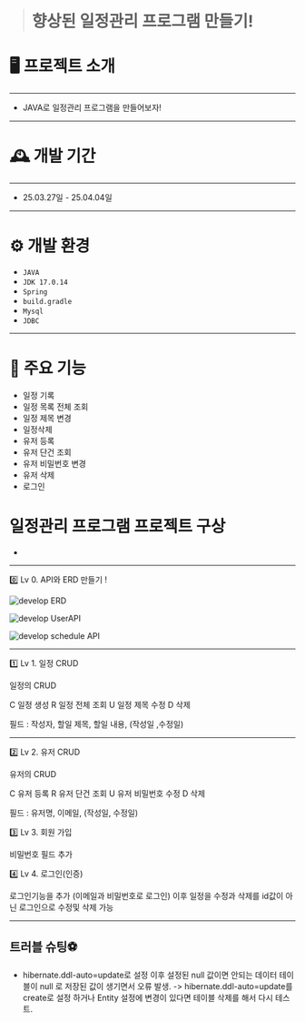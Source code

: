 > # 향상된 일정관리 프로그램 만들기!

<h1>🖥️ 프로젝트 소개</h1>

---

- JAVA로 일정관리 프로그램을 만들어보자!<br>

---

<h1>🕰️ 개발 기간</h1>

---
- 25.03.27일 - 25.04.04일

---
<h1>⚙️ 개발 환경</h1>

- `JAVA`
- `JDK 17.0.14`
- `Spring`
- `build.gradle`
- `Mysql`
- `JDBC`
  
---

<h1>📌 주요 기능</h1>

- 일정 기록
- 일정 목록 전체 조회
- 일정 제목 변경
- 일정삭제
- 유저 등록
- 유저 단건 조회
- 유저 비밀번호 변경
- 유저 삭제
- 로그인
  
<h1>일정관리 프로그램 프로젝트 구상</h1>

- 

---

0️⃣ Lv 0. API와 ERD 만들기 !

![develop ERD](https://github.com/user-attachments/assets/d5531cc4-6b53-45c0-9944-016365b31905)

![develop UserAPI](https://github.com/user-attachments/assets/49e46c30-d320-493e-a02f-91f5feeb4d89)

![develop schedule API](https://github.com/user-attachments/assets/18eafd2b-8bab-4c5a-a819-7113a8cdfb29)

---

1️⃣ Lv 1. 일정 CRUD

일정의 CRUD

C 일정 생성 
R 일정 전체 조회
U 일정 제목 수정
D 삭제

필드 : 작성자, 할일 제목, 할일 내용, (작성일 ,수정일)

---

2️⃣ Lv 2. 유저 CRUD

유저의 CRUD

C 유저 등록
R 유저 단건 조회
U 유저 비밀번호 수정
D 삭제

필드 : 유저명, 이메일, (작성일, 수정일)

3️⃣ Lv 3. 회원 가입

비밀번호 필드 추가

4️⃣ Lv 4. 로그인(인증)

로그인기능을 추가 (이메일과 비밀번호로 로그인)
이후
일정을 수정과 삭제를 id값이 아닌 로그인으로 수정및 삭제 가능

---

<h2>트러블 슈팅⚽</h2>

- hibernate.ddl-auto=update로 설정 이후 설정된 null 값이면 안되는 데이터 테이블이 null 로 저장된 값이 생기면서 오류 발생.
 -> hibernate.ddl-auto=update를 create로 설정 하거나 Entity 설정에 변경이 있다면 테이블 삭제를 해서 다시 테스트.


  
